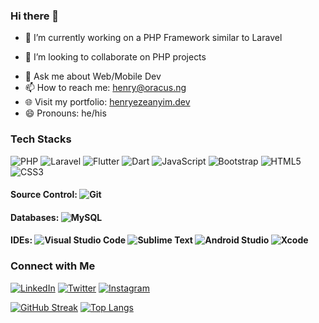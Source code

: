 ### Hi there 👋

- 🔭 I’m currently working on a PHP Framework similar to Laravel
<!-- - 🌱 I’m currently learning Flutter & Dart / Laravel -->
- 👯 I’m looking to collaborate on PHP projects
<!-- - 🤔 I’m looking for help with ... -->
- 💬 Ask me about Web/Mobile Dev
- 📫 How to reach me: henry@oracus.ng
- 🌐 Visit my portfolio: [henryezeanyim.dev](https://henryezeanyim.dev)
- 😄 Pronouns: he/his
<!-- - ⚡ Fun fact: ... -->

### Tech Stacks
![PHP](https://img.shields.io/badge/php-%23777BB4.svg?style=for-the-badge&logo=php&logoColor=white)
![Laravel](https://img.shields.io/badge/laravel-%23FF2D20.svg?style=for-the-badge&logo=laravel&logoColor=white)
![Flutter](https://img.shields.io/badge/Flutter-%2302569B.svg?style=for-the-badge&logo=Flutter&logoColor=white)
![Dart](https://img.shields.io/badge/dart-%230175C2.svg?style=for-the-badge&logo=dart&logoColor=white)
![JavaScript](https://img.shields.io/badge/javascript-%23323330.svg?style=for-the-badge&logo=javascript&logoColor=%23F7DF1E)
![Bootstrap](https://img.shields.io/badge/bootstrap-%23563D7C.svg?style=for-the-badge&logo=bootstrap&logoColor=white)
![HTML5](https://img.shields.io/badge/html5-%23E34F26.svg?style=for-the-badge&logo=html5&logoColor=white)
![CSS3](https://img.shields.io/badge/css3-%231572B6.svg?style=for-the-badge&logo=css3&logoColor=white)

#### Source Control: ![Git](https://img.shields.io/badge/git-%23F05033.svg?style=for-the-badge&logo=git&logoColor=white)

#### Databases: ![MySQL](https://img.shields.io/badge/mysql-%2300f.svg?style=for-the-badge&logo=mysql&logoColor=white)

#### IDEs: ![Visual Studio Code](https://img.shields.io/badge/Visual%20Studio%20Code-0078d7.svg?style=for-the-badge&logo=visual-studio-code&logoColor=white) ![Sublime Text](https://img.shields.io/badge/sublime_text-%23575757.svg?style=for-the-badge&logo=sublime-text&logoColor=important) ![Android Studio](https://img.shields.io/badge/Android%20Studio-3DDC84.svg?style=for-the-badge&logo=android-studio&logoColor=white) ![Xcode](https://img.shields.io/badge/Xcode-007ACC?style=for-the-badge&logo=Xcode&logoColor=white)

### Connect with Me
[![LinkedIn](https://img.shields.io/badge/linkedin-%230077B5.svg?style=for-the-badge&logo=linkedin&logoColor=white)](https://www.linkedin.com/in/ezeanyim-henry-3b7360171)
[![Twitter](https://img.shields.io/badge/Twitter-%231DA1F2.svg?style=for-the-badge&logo=Twitter&logoColor=white)]([url](https://twitter.com/ezeanyim_henry?s=21&t=XcP9Sm6yvO-gyTEE2y8n2Q))
[![Instagram](https://img.shields.io/badge/Instagram-%23E4405F.svg?style=for-the-badge&logo=Instagram&logoColor=white)](https://www.instagram.com/ezeanyimhenry/)


[![GitHub Streak](http://github-readme-streak-stats.herokuapp.com?user=ezeanyimhenry&theme=dark&background=000000)](https://git.io/streak-stats)
 [![Top Langs](https://github-readme-stats.vercel.app/api/top-langs/?username=ezeanyimhenry&layout=compact&theme=vision-friendly-dark)](https://github.com/ezeanyimhenry/github-readme-stats) 
